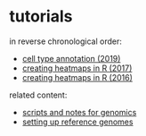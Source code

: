 # tutorials

in reverse chronological order:

* [cell type annotation (2019)](https://igordot.github.io/tutorials/scrna-cell-types-2019-12.nb.html)
* [creating heatmaps in R (2017)](https://igordot.github.io/tutorials/heatmaps-2017-07.nb.html)
* [creating heatmaps in R (2016)](https://github.com/igordot/tutorials/blob/master/heatmaps-2016-07.R)

related content:

* [scripts and notes for genomics](https://github.com/igordot/genomics)
* [setting up reference genomes](https://github.com/igordot/reference-genomes)
